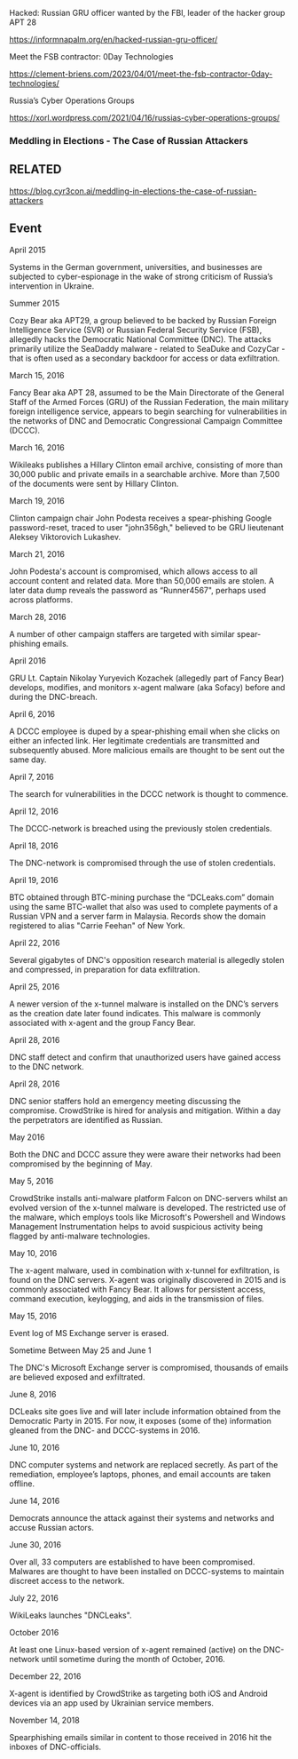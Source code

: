Hacked: Russian GRU officer wanted by the FBI, leader of the hacker group APT 28

https://informnapalm.org/en/hacked-russian-gru-officer/

Meet the FSB contractor: 0Day Technologies

https://clement-briens.com/2023/04/01/meet-the-fsb-contractor-0day-technologies/

Russia’s Cyber Operations Groups

https://xorl.wordpress.com/2021/04/16/russias-cyber-operations-groups/

### Meddling in Elections - The Case of Russian Attackers

## RELATED
https://blog.cyr3con.ai/meddling-in-elections-the-case-of-russian-attackers

## Event

April 2015

Systems in the German government, universities, and businesses are subjected to cyber-espionage in the wake of strong criticism of Russia’s intervention in Ukraine.

Summer 2015

Cozy Bear aka APT29, a group believed to be backed by Russian Foreign Intelligence Service (SVR) or Russian Federal Security Service (FSB), allegedly hacks the Democratic National Committee (DNC). The attacks primarily utilize the SeaDaddy malware - related to SeaDuke and CozyCar - that is often used as a secondary backdoor for access or data exfiltration.

March 15, 2016

Fancy Bear aka APT 28, assumed to be the Main Directorate of the General Staff of the Armed Forces (GRU) of the Russian Federation, the main military foreign intelligence service, appears to begin searching for vulnerabilities in the networks of DNC and Democratic Congressional Campaign Committee (DCCC).

March 16, 2016

Wikileaks publishes a Hillary Clinton email archive, consisting of more than 30,000 public and private emails in a searchable archive. More than 7,500 of the documents were sent by Hillary Clinton.

March 19, 2016

Clinton campaign chair John Podesta receives a spear-phishing Google password-reset, traced to user "john356gh," believed to be GRU lieutenant Aleksey Viktorovich Lukashev.

March 21, 2016

John Podesta's account is compromised, which allows access to all account content and related data. More than 50,000 emails are stolen. A later data dump reveals the password as “Runner4567", perhaps used across platforms.

March 28, 2016

A number of other campaign staffers are targeted with similar spear-phishing emails.

April 2016

GRU Lt. Captain Nikolay Yuryevich Kozachek (allegedly part of Fancy Bear) develops, modifies, and monitors x-agent malware (aka Sofacy) before and during the DNC-breach.

April 6, 2016

A DCCC employee is duped by a spear-phishing email when she clicks on either an infected link. Her legitimate credentials are transmitted and subsequently abused. More malicious emails are thought to be sent out the same day.

April 7, 2016

The search for vulnerabilities in the DCCC network is thought to commence.

April 12, 2016

The DCCC-network is breached using the previously stolen credentials.

April 18, 2016

The DNC-network is compromised through the use of stolen credentials.

April 19, 2016

BTC obtained through BTC-mining purchase the “DCLeaks.com” domain using the same BTC-wallet that also was used to complete payments of a Russian VPN and a server farm in Malaysia. Records show the domain registered to alias "Carrie Feehan" of New York.

April 22, 2016

Several gigabytes of DNC's opposition research material is allegedly stolen and compressed, in preparation for data exfiltration.

April 25, 2016

A newer version of the x-tunnel malware is installed on the DNC’s servers as the creation date later found indicates. This malware is commonly associated with x-agent and the group Fancy Bear.

April 28, 2016

DNC staff detect and confirm that unauthorized users have gained access to the DNC network.

April 28, 2016

DNC senior staffers hold an emergency meeting discussing the  compromise. CrowdStrike is hired for analysis and mitigation. Within a day the perpetrators are identified as Russian.

May 2016

Both the DNC and DCCC assure they were aware their networks had been compromised by the beginning of May.

May 5, 2016

CrowdStrike installs anti-malware platform Falcon on DNC-servers whilst an evolved version of the x-tunnel malware is developed. The restricted use of the malware, which employs tools like Microsoft's Powershell and Windows Management Instrumentation helps to avoid suspicious activity being flagged by anti-malware technologies.

May 10, 2016

The x-agent malware, used in combination with x-tunnel for exfiltration, is found on the DNC servers. X-agent was originally discovered in 2015 and is commonly associated with Fancy Bear. It allows for persistent access, command execution, keylogging, and aids in the transmission of files.

May 15, 2016

Event log of MS Exchange server is erased.

Sometime Between May 25 and June 1

The DNC's Microsoft Exchange server is compromised, thousands of emails are believed exposed and exfiltrated.

June 8, 2016

DCLeaks site goes live and will later include information obtained from the Democratic Party in 2015. For now, it exposes (some of the) information gleaned from the DNC- and DCCC-systems in 2016.

June 10, 2016

DNC computer systems and network are replaced secretly. As part of the remediation, employee’s laptops, phones, and email accounts are taken offline.

June 14, 2016

Democrats announce the attack against their systems and networks and accuse Russian actors.

June 30, 2016

Over all, 33 computers are established to have been compromised. Malwares are thought to have been installed on DCCC-systems to maintain discreet access to the network.

July 22, 2016

WikiLeaks launches "DNCLeaks".

October 2016

At least one Linux-based version of x-agent remained (active) on the DNC-network until sometime during the month of October, 2016.

December 22, 2016

X-agent is identified by CrowdStrike as targeting both iOS and Android devices via an app used by Ukrainian service members.

November 14, 2018

Spearphishing emails similar in content to those received in 2016 hit the inboxes of DNC-officials.
